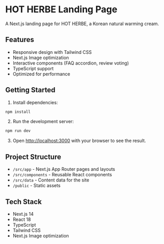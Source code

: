 # HOT HERBE Landing Page

A Next.js landing page for HOT HERBE, a Korean natural warming cream.

## Features

- Responsive design with Tailwind CSS
- Next.js Image optimization
- Interactive components (FAQ accordion, review voting)
- TypeScript support
- Optimized for performance

## Getting Started

1. Install dependencies:
```bash
npm install
```

2. Run the development server:
```bash
npm run dev
```

3. Open [http://localhost:3000](http://localhost:3000) with your browser to see the result.

## Project Structure

- `/src/app` - Next.js App Router pages and layouts
- `/src/components` - Reusable React components
- `/src/data` - Content data for the site
- `/public` - Static assets

## Tech Stack

- Next.js 14
- React 18
- TypeScript
- Tailwind CSS
- Next.js Image optimization